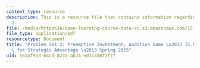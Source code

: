 ```yaml
---
content_type: resource
description: This is a resource file that contains information regarding problem set
  2.
file: /media/https%3A/open-learning-course-data-rc.s3.amazonaws.com/15-025-game-theory-for-strategic-advantage-spring-2015/563af93364cd8235ab74ed113d0f7f77_MIT15_025S15_ProblemSet2.pdf
file_type: application/pdf
resourcetype: Document
title: "Problem Set 2: Preemptive Investment; Audition Game \u2013 15.025 Game Theory\
  \ for Strategic Advantage \u2013 Spring 2015"
uid: 563af933-64cd-8235-ab74-ed113d0f7f77
---
```

